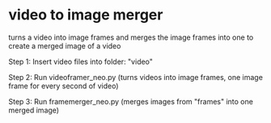 # video to image merger
turns a video into image frames and merges the image frames into one to create a merged image of a video

Step 1:
Insert video files into folder: "video"

Step 2:
Run videoframer_neo.py
(turns videos into image frames, one image frame for every second of video)

Step 3:
Run framemerger_neo.py
(merges images from "frames" into one merged image)
